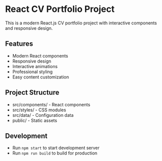 # React CV Portfolio Project

This is a modern React.js CV portfolio project with interactive components and responsive design.

## Features
- Modern React components
- Responsive design
- Interactive animations
- Professional styling
- Easy content customization

## Project Structure
- src/components/ - React components
- src/styles/ - CSS modules
- src/data/ - Configuration data
- public/ - Static assets

## Development
- Run `npm start` to start development server
- Run `npm run build` to build for production